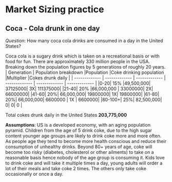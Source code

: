 # Market Sizing practice

## Coca - Cola drunk in one day

*Question*: How many coca cola drinks are consumed in a day in the United States?

Coca cola is a sugary drink which is taken on a recreational basis or with food for fun. There are approximately 330 million people in the USA.  Breaking down the population figures by 5 generations of roughly 20 years.
| Generation | Population breakdown	|Population	|Coke drinking population	|Multiplier	|Cokes drunk daily |
| ------------- | ------------- | ------------- | ------------- | ------------- | ------------- | 
|0-20|	15%	|49,500,000|	37125000|	3X|	111375000|
|21-40|	20%	|66,000,000 |	33000000|	2X|	66000000|
|41-60|	20%|	66,000,000|	19800000|	1X|	19800000|
|61-80|	20%|	66,000,000| 	6600000 |	1X |	6600000|
|80-100+|	25%|	82,500,000|	0| 0|	0 |

Total cokes drunk daily in the United States **203,775,000**

**Assumptions**:
US is a developed economy, with an aging population pyramid.
Children from the age of 5 drink coke, due to the high sugar content younger age groups are likely to drink coke more and more often. As people age they tend to become more health conscious and reduce their consumption of unhealthy drinks. Beyond 80+ years of age, coke will become too risky (diabetes, cholesterol or other ailments) to take on a reasonable basis hence nobody of the age group is consuming it.
Kids love to drink coke and will take it multiple times a day, young adults will order a lot of their meals and take coke 2 times. The others only take coke occasionally or once a day.
